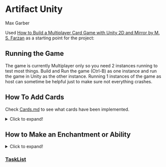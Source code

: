 # Artifact Unity

Max Garber

Used [How to Build a Multiplayer Card Game with Unity 2D and Mirror by M. S. Farzan](https://www.freecodecamp.org/news/how-to-build-a-multiplayer-card-game-with-unity-2d-and-mirror/) as a starting point for the project:

## Running the Game

The game is currently Multiplayer only so you need 2 instances running to test most things. Build and Run the game (Ctrl-B) as one instance and run the game in Unity as the other instance. Running 1 instances of the game as host can sometime be helpful just to make sure not everything crashes.

## How To Add Cards
Check [Cards.md](Cards.md) to see what cards have been implemented.

<details>
   <summary>Click to expand!</summary>
   If you are making an Enchantment Card start making the Enchantment/ability first.   

   **Do not change any of the existing scripts. If functionality is missing and not yet implemented either work on a different card or message me.**

   1. Create a Prefab Variant of the type of card you are making
   2. Replace the *Card* script if needed. The *Card* script is the last script in the prefab, it will not be the Base *Card* script but is Derived from it. **The new script must be Derived from the one you are replacing**. Replace the script by removing the existing one and adding the new one.
       * All Spell need their own script, here is where you program its functionality.
       * Enchantment scripts need to be replace with either the *Enchant Tower* or *Enchant Unit* script
       * Creeps and Heros most likely do not need a new script. Their abilities and effect should be added via an ability
   4. Fill out the attributes on the *Card* script in the inspector
   5. If you are making a Creep or hero with an ability **make the ability** then open up the prefab and add it as a child of the Abilities GameObject
        * you can skip this and comeback to it later
   6. Add your new card to *Registered Spawnable Prefabs* attribute in the NetworkManager
   7. Add your new card to the *Player Manager* Prefab either as a Card or a Heros.
        * The last card in the Cards list will alway be drawn in your starting hand for testing purposes
</details>

## How to Make an Enchantment or Ability

<details>
   <summary>Click to expand!</summary>

   Similar to making a card... (*will finnish this later*)  
   Unit Enchantments are the same thing as Abilities  
   While testing you can add tower enchantments directly to *Board/XXXXLane/XXXXSide/Enchantments* or Enchantments/abilities to an existing creep or hero (step 5 of adding a card). Just rember to remove them when you are done.
   </details>

### [TaskList](https://github.com/bubblebooy/ArtifactUnity/projects/1)
